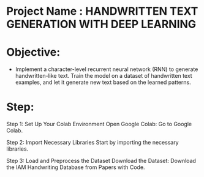 # Project Name : HANDWRITTEN TEXT GENERATION WITH DEEP LEARNING

# Objective: 
- Implement a character-level recurrent neural network (RNN) to
generate handwritten-like text. Train the model on a dataset of
handwritten text examples, and let it generate new text based on
the learned patterns.
# Step:
Step 1: Set Up Your Colab Environment Open Google Colab: Go to Google Colab.

Step 2: Import Necessary Libraries Start by importing the necessary libraries.

Step 3: Load and Preprocess the Dataset Download the Dataset: Download the IAM Handwriting Database from Papers with Code.
